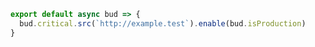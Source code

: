 ```typescript title="bud.config.mjs"
export default async bud => {
  bud.critical.src(`http://example.test`).enable(bud.isProduction)
}
```
